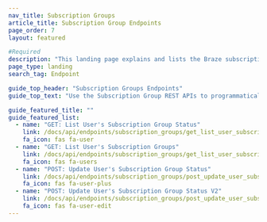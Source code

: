 ```yaml
---
nav_title: Subscription Groups
article_title: Subscription Group Endpoints
page_order: 7
layout: featured

#Required
description: "This landing page explains and lists the Braze subscription groups endpoints for email and SMS."
page_type: landing
search_tag: Endpoint

guide_top_header: "Subscription Groups Endpoints"
guide_top_text: "Use the Subscription Group REST APIs to programmatically manage the subscription groups that you have stored on the Braze dashboard, on the Subscription Group page. This applies to both SMS and email subscription groups.<br><br> Looking for guidance on creating subscription groups? Check out our articles for <a href='/docs/user_guide/message_building_by_channel/sms/sms_subscription_group//'>SMS subscription groups</a> and <a href='/docs/user_guide/message_building_by_channel/email/managing_user_subscriptions/'>email subscription groups</a>."

guide_featured_title: ""
guide_featured_list:
  - name: "GET: List User's Subscription Group Status"
    link: /docs/api/endpoints/subscription_groups/get_list_user_subscription_group_status/
    fa_icon: fas fa-user
  - name: "GET: List User's Subscription Groups"
    link: /docs/api/endpoints/subscription_groups/get_list_user_subscription_groups/
    fa_icon: fas fa-users
  - name: "POST: Update User's Subscription Group Status"
    link: /docs/api/endpoints/subscription_groups/post_update_user_subscription_group_status/
    fa_icon: fas fa-user-plus
  - name: "POST: Update User's Subscription Group Status V2"
    link: /docs/api/endpoints/subscription_groups/post_update_user_subscription_group_status_v2/
    fa_icon: fas fa-user-edit
---
```

<br>
<br>
